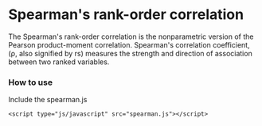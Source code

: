 # Spearman's rank-order correlation
The Spearman's rank-order correlation is the nonparametric version of the Pearson product-moment correlation. Spearman's correlation coefficient, (ρ, also signified by rs) measures the strength and direction of association between two ranked variables.

### How to use
Include the spearman.js
```
<script type="js/javascript" src="spearman.js"></script>
```

